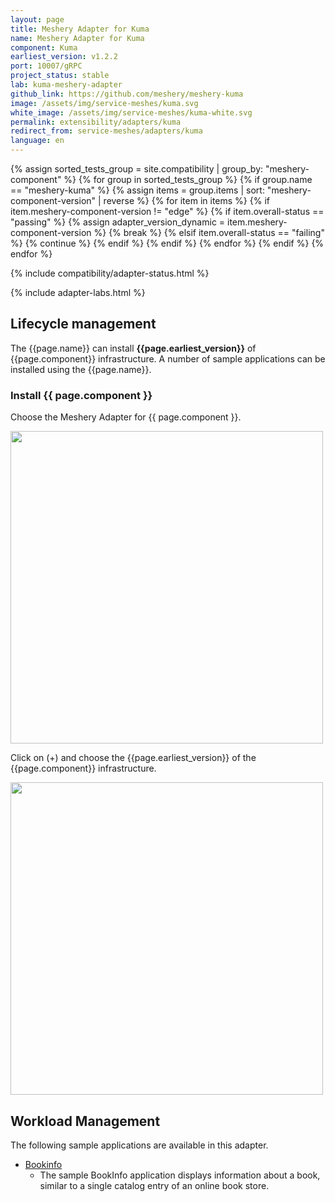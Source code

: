 ```yaml
---
layout: page
title: Meshery Adapter for Kuma
name: Meshery Adapter for Kuma
component: Kuma
earliest_version: v1.2.2
port: 10007/gRPC
project_status: stable
lab: kuma-meshery-adapter
github_link: https://github.com/meshery/meshery-kuma
image: /assets/img/service-meshes/kuma.svg
white_image: /assets/img/service-meshes/kuma-white.svg
permalink: extensibility/adapters/kuma
redirect_from: service-meshes/adapters/kuma
language: en
---
```


{% assign sorted_tests_group = site.compatibility | group_by: "meshery-component" %}
{% for group in sorted_tests_group %}
{% if group.name == "meshery-kuma" %}
{% assign items = group.items | sort: "meshery-component-version" | reverse %}
{% for item in items %}
{% if item.meshery-component-version != "edge" %}
{% if item.overall-status == "passing" %}
{% assign adapter_version_dynamic = item.meshery-component-version %}
{% break %}
{% elsif item.overall-status == "failing" %}
{% continue %}
{% endif %}
{% endif %}
{% endfor %}
{% endif %}
{% endfor %}

{% include compatibility/adapter-status.html %}

{% include adapter-labs.html %}

## Lifecycle management

The {{page.name}} can install **{{page.earliest_version}}** of {{page.component}} infrastructure. A number of sample applications can be installed using the {{page.name}}.

### Install {{ page.component }}

Choose the Meshery Adapter for {{ page.component }}.

<a href="{{ site.baseurl }}/assets/img/adapters/kuma/kuma-adapter.png">
  <img style="width:500px;" src="{{ site.baseurl }}/assets/img/adapters/kuma/kuma-adapter.png" />
</a>

Click on (+) and choose the {{page.earliest_version}} of the {{page.component}} infrastructure.

<a href="{{ site.baseurl }}/assets/img/adapters/kuma/kuma-install.png">
  <img style="width:500px;" src="{{ site.baseurl }}/assets/img/adapters/kuma/kuma-install.png" />
</a>

## Workload Management

The following sample applications are available in this adapter.

- [Bookinfo]({{site.baseurl}}/guides/infrastructure-management/sample-apps#bookinfo)
  - The sample BookInfo application displays information about a book, similar to a single catalog entry of an online book store.
